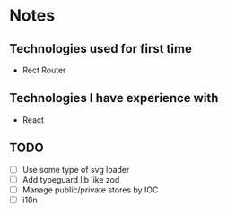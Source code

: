 # Notes

## Technologies used for first time

- Rect Router

## Technologies I have experience with

- React

## TODO

- [ ] Use some type of svg loader
- [ ] Add typeguard lib like zod
- [ ] Manage public/private stores by IOC
- [ ] i18n